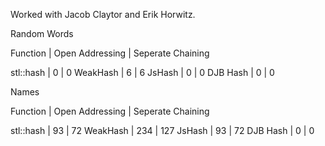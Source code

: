 Worked with Jacob Claytor and Erik Horwitz. 

Random Words

Function | Open Addressing | Seperate Chaining 

stl::hash  | 0 | 0
WeakHash | 6 | 6 
JsHash | 0 |  0 
DJB Hash | 0 | 0

Names

Function | Open Addressing | Seperate Chaining 

stl::hash  | 93 | 72
WeakHash | 234 | 127 
JsHash | 93 |  72 
DJB Hash | 0 | 0